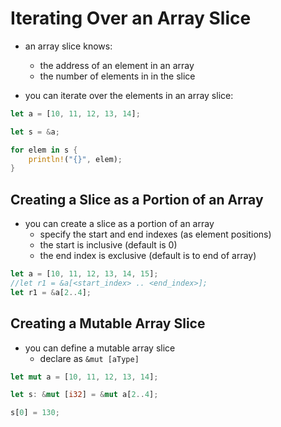 # Iterating Over an Array Slice
- an array slice knows:
	- the address of an element in an array
	- the number of elements in in the slice

- you can iterate over the elements in an array slice:
```rust
let a = [10, 11, 12, 13, 14];

let s = &a;

for elem in s {
	println!("{}", elem);
}
```


## Creating a Slice as a Portion of an Array

- you can create a slice as a portion of an array
	- specify the start and end indexes (as element positions)
	- the start is inclusive (default is 0)
	- the end index is exclusive (default is to end of array)

```rust
let a = [10, 11, 12, 13, 14, 15];
//let r1 = &a[<start_index> .. <end_index>];
let r1 = &a[2..4];
```

## Creating a Mutable Array Slice
- you can define a mutable array slice
	- declare as `&mut [aType]`
```rust
let mut a = [10, 11, 12, 13, 14];

let s: &mut [i32] = &mut a[2..4];

s[0] = 130;
```